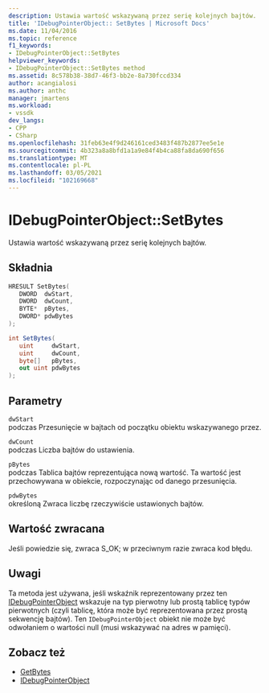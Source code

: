 ```yaml
---
description: Ustawia wartość wskazywaną przez serię kolejnych bajtów.
title: 'IDebugPointerObject:: SetBytes | Microsoft Docs'
ms.date: 11/04/2016
ms.topic: reference
f1_keywords:
- IDebugPointerObject::SetBytes
helpviewer_keywords:
- IDebugPointerObject::SetBytes method
ms.assetid: 8c578b38-38d7-46f3-bb2e-8a730fccd334
author: acangialosi
ms.author: anthc
manager: jmartens
ms.workload:
- vssdk
dev_langs:
- CPP
- CSharp
ms.openlocfilehash: 31feb63e4f9d246161ced3483f487b2877ee5e1e
ms.sourcegitcommit: 4b323a8a8bfd1a1a9e84f4b4ca88fa8da690f656
ms.translationtype: MT
ms.contentlocale: pl-PL
ms.lasthandoff: 03/05/2021
ms.locfileid: "102169668"
---
```

# <a name="idebugpointerobjectsetbytes"></a>IDebugPointerObject::SetBytes
Ustawia wartość wskazywaną przez serię kolejnych bajtów.

## <a name="syntax"></a>Składnia

```cpp
HRESULT SetBytes( 
   DWORD  dwStart,
   DWORD  dwCount,
   BYTE*  pBytes,
   DWORD* pdwBytes
);
```

```csharp
int SetBytes(
   uint     dwStart,
   uint     dwCount,
   byte[]   pBytes,
   out uint pdwBytes
);
```

## <a name="parameters"></a>Parametry
`dwStart`\
podczas Przesunięcie w bajtach od początku obiektu wskazywanego przez.

`dwCount`\
podczas Liczba bajtów do ustawienia.

`pBytes`\
podczas Tablica bajtów reprezentująca nową wartość. Ta wartość jest przechowywana w obiekcie, rozpoczynając od danego przesunięcia.

`pdwBytes`\
określoną Zwraca liczbę rzeczywiście ustawionych bajtów.

## <a name="return-value"></a>Wartość zwracana
 Jeśli powiedzie się, zwraca S_OK; w przeciwnym razie zwraca kod błędu.

## <a name="remarks"></a>Uwagi
 Ta metoda jest używana, jeśli wskaźnik reprezentowany przez ten [IDebugPointerObject](../../../extensibility/debugger/reference/idebugpointerobject.md) wskazuje na typ pierwotny lub prostą tablicę typów pierwotnych (czyli tablicę, która może być reprezentowana przez prostą sekwencję bajtów). Ten `IDebugPointerObject` obiekt nie może być odwołaniem o wartości null (musi wskazywać na adres w pamięci).

## <a name="see-also"></a>Zobacz też
- [GetBytes](../../../extensibility/debugger/reference/idebugpointerobject-getbytes.md)
- [IDebugPointerObject](../../../extensibility/debugger/reference/idebugpointerobject.md)
